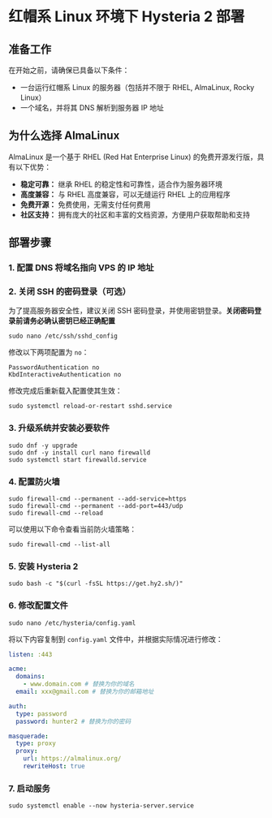 # 红帽系 Linux 环境下 Hysteria 2 部署

## 准备工作

在开始之前，请确保已具备以下条件：

*  一台运行红帽系 Linux 的服务器（包括并不限于 RHEL, AlmaLinux, Rocky Linux）
*  一个域名，并将其 DNS 解析到服务器 IP 地址

## 为什么选择 AlmaLinux

AlmaLinux 是一个基于 RHEL (Red Hat Enterprise Linux) 的免费开源发行版，具有以下优势：

*  **稳定可靠：** 继承 RHEL 的稳定性和可靠性，适合作为服务器环境
*  **高度兼容：** 与 RHEL 高度兼容，可以无缝运行 RHEL 上的应用程序
*  **免费开源：** 免费使用，无需支付任何费用
*  **社区支持：** 拥有庞大的社区和丰富的文档资源，方便用户获取帮助和支持

## 部署步骤

### 1. 配置 DNS 将域名指向 VPS 的 IP 地址

### 2. 关闭 SSH 的密码登录（可选）

为了提高服务器安全性，建议关闭 SSH 密码登录，并使用密钥登录。**关闭密码登录前请务必确认密钥已经正确配置**

```shell
sudo nano /etc/ssh/sshd_config
```

修改以下两项配置为 `no`：

```
PasswordAuthentication no
KbdInteractiveAuthentication no
```

修改完成后重新载入配置使其生效：

```shell
sudo systemctl reload-or-restart sshd.service
```

### 3. 升级系统并安装必要软件
```shell
sudo dnf -y upgrade
sudo dnf -y install curl nano firewalld
sudo systemctl start firewalld.service
```

### 4. 配置防火墙
```shell
sudo firewall-cmd --permanent --add-service=https
sudo firewall-cmd --permanent --add-port=443/udp
sudo firewall-cmd --reload
```

可以使用以下命令查看当前防火墙策略：

```shell
sudo firewall-cmd --list-all
```

### 5. 安装 Hysteria 2
```shell
sudo bash -c "$(curl -fsSL https://get.hy2.sh/)"
```

### 6. 修改配置文件
```shell
sudo nano /etc/hysteria/config.yaml
```

将以下内容复制到 `config.yaml` 文件中，并根据实际情况进行修改：

```yaml
listen: :443

acme:
  domains:
    - www.domain.com # 替换为你的域名
  email: xxx@gmail.com # 替换为你的邮箱地址

auth:
  type: password
  password: hunter2 # 替换为你的密码

masquerade:
  type: proxy
  proxy:
    url: https://almalinux.org/
    rewriteHost: true
```

### 7. 启动服务
```shell
sudo systemctl enable --now hysteria-server.service
```
